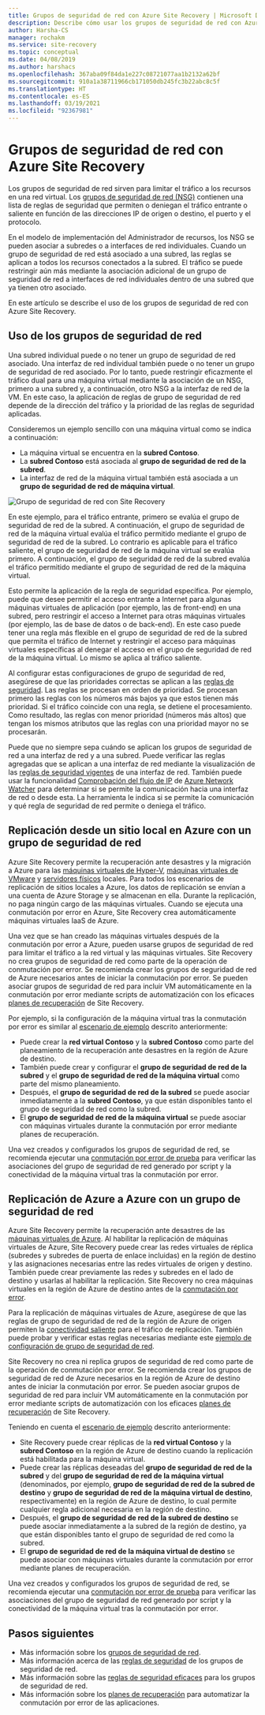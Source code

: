```yaml
---
title: Grupos de seguridad de red con Azure Site Recovery | Microsoft Docs
description: Describe cómo usar los grupos de seguridad de red con Azure Site Recovery para la recuperación ante desastres y la migración
author: Harsha-CS
manager: rochakm
ms.service: site-recovery
ms.topic: conceptual
ms.date: 04/08/2019
ms.author: harshacs
ms.openlocfilehash: 367aba09f84da1e227c08721077aa1b2132a62bf
ms.sourcegitcommit: 910a1a38711966cb171050db245fc3b22abc8c5f
ms.translationtype: HT
ms.contentlocale: es-ES
ms.lasthandoff: 03/19/2021
ms.locfileid: "92367981"
---
```

# <a name="network-security-groups-with-azure-site-recovery"></a>Grupos de seguridad de red con Azure Site Recovery

Los grupos de seguridad de red sirven para limitar el tráfico a los recursos en una red virtual. Los [grupos de seguridad de red (NSG)](../virtual-network/network-security-groups-overview.md#network-security-groups) contienen una lista de reglas de seguridad que permiten o deniegan el tráfico entrante o saliente en función de las direcciones IP de origen o destino, el puerto y el protocolo.

En el modelo de implementación del Administrador de recursos, los NSG se pueden asociar a subredes o a interfaces de red individuales. Cuando un grupo de seguridad de red está asociado a una subred, las reglas se aplican a todos los recursos conectados a la subred. El tráfico se puede restringir aún más mediante la asociación adicional de un grupo de seguridad de red a interfaces de red individuales dentro de una subred que ya tienen otro asociado.

En este artículo se describe el uso de los grupos de seguridad de red con Azure Site Recovery.

## <a name="using-network-security-groups"></a>Uso de los grupos de seguridad de red

Una subred individual puede o no tener un grupo de seguridad de red asociado. Una interfaz de red individual también puede o no tener un grupo de seguridad de red asociado. Por lo tanto, puede restringir eficazmente el tráfico dual para una máquina virtual mediante la asociación de un NSG, primero a una subred y, a continuación, otro NSG a la interfaz de red de la VM. En este caso, la aplicación de reglas de grupo de seguridad de red depende de la dirección del tráfico y la prioridad de las reglas de seguridad aplicadas.

Consideremos un ejemplo sencillo con una máquina virtual como se indica a continuación:
-    La máquina virtual se encuentra en la **subred Contoso**.
-    La **subred Contoso** está asociada al **grupo de seguridad de red de la subred**.
-    La interfaz de red de la máquina virtual también está asociada a un **grupo de seguridad de red de máquina virtual**.

![Grupo de seguridad de red con Site Recovery](./media/concepts-network-security-group-with-site-recovery/site-recovery-with-network-security-group.png)

En este ejemplo, para el tráfico entrante, primero se evalúa el grupo de seguridad de red de la subred. A continuación, el grupo de seguridad de red de la máquina virtual evalúa el tráfico permitido mediante el grupo de seguridad de red de la subred. Lo contrario es aplicable para el tráfico saliente, el grupo de seguridad de red de la máquina virtual se evalúa primero. A continuación, el grupo de seguridad de red de la subred evalúa el tráfico permitido mediante el grupo de seguridad de red de la máquina virtual.

Esto permite la aplicación de la regla de seguridad específica. Por ejemplo, puede que desee permitir el acceso entrante a Internet para algunas máquinas virtuales de aplicación (por ejemplo, las de front-end) en una subred, pero restringir el acceso a Internet para otras máquinas virtuales (por ejemplo, las de base de datos o de back-end). En este caso puede tener una regla más flexible en el grupo de seguridad de red de la subred que permita el tráfico de Internet y restringir el acceso para máquinas virtuales específicas al denegar el acceso en el grupo de seguridad de red de la máquina virtual. Lo mismo se aplica al tráfico saliente.

Al configurar estas configuraciones de grupo de seguridad de red, asegúrese de que las prioridades correctas se aplican a las [reglas de seguridad](../virtual-network/network-security-groups-overview.md#security-rules). Las reglas se procesan en orden de prioridad. Se procesan primero las reglas con los números más bajos ya que estos tienen más prioridad. Si el tráfico coincide con una regla, se detiene el procesamiento. Como resultado, las reglas con menor prioridad (números más altos) que tengan los mismos atributos que las reglas con una prioridad mayor no se procesarán.

Puede que no siempre sepa cuándo se aplican los grupos de seguridad de red a una interfaz de red y a una subred. Puede verificar las reglas agregadas que se aplican a una interfaz de red mediante la visualización de las [reglas de seguridad vigentes](../virtual-network/virtual-network-network-interface.md#view-effective-security-rules) de una interfaz de red. También puede usar la funcionalidad [Comprobación del flujo de IP](../network-watcher/diagnose-vm-network-traffic-filtering-problem.md) de [Azure Network Watcher](../network-watcher/network-watcher-monitoring-overview.md) para determinar si se permite la comunicación hacia una interfaz de red o desde esta. La herramienta le indica si se permite la comunicación y qué regla de seguridad de red permite o deniega el tráfico.

## <a name="on-premises-to-azure-replication-with-nsg"></a>Replicación desde un sitio local en Azure con un grupo de seguridad de red

Azure Site Recovery permite la recuperación ante desastres y la migración a Azure para las [máquinas virtuales de Hyper-V](hyper-v-azure-architecture.md), [máquinas virtuales de VMware](vmware-azure-architecture.md) y [servidores físicos](physical-azure-architecture.md) locales. Para todos los escenarios de replicación de sitios locales a Azure, los datos de replicación se envían a una cuenta de Azure Storage y se almacenan en ella. Durante la replicación, no paga ningún cargo de las máquinas virtuales. Cuando se ejecuta una conmutación por error en Azure, Site Recovery crea automáticamente máquinas virtuales IaaS de Azure.

Una vez que se han creado las máquinas virtuales después de la conmutación por error a Azure, pueden usarse grupos de seguridad de red para limitar el tráfico a la red virtual y las máquinas virtuales. Site Recovery no crea grupos de seguridad de red como parte de la operación de conmutación por error. Se recomienda crear los grupos de seguridad de red de Azure necesarios antes de iniciar la conmutación por error. Se pueden asociar grupos de seguridad de red para incluir VM automáticamente en la conmutación por error mediante scripts de automatización con los eficaces [planes de recuperación](site-recovery-create-recovery-plans.md) de Site Recovery.

Por ejemplo, si la configuración de la máquina virtual tras la conmutación por error es similar al [escenario de ejemplo](concepts-network-security-group-with-site-recovery.md#using-network-security-groups) descrito anteriormente:
-    Puede crear la **red virtual Contoso** y la **subred Contoso** como parte del planeamiento de la recuperación ante desastres en la región de Azure de destino.
-    También puede crear y configurar el **grupo de seguridad de red de la subred** y el **grupo de seguridad de red de la máquina virtual** como parte del mismo planeamiento.
-    Después, el **grupo de seguridad de red de la subred** se puede asociar inmediatamente a la **subred Contoso**, ya que están disponibles tanto el grupo de seguridad de red como la subred.
-    El **grupo de seguridad de red de la máquina virtual** se puede asociar con máquinas virtuales durante la conmutación por error mediante planes de recuperación.

Una vez creados y configurados los grupos de seguridad de red, se recomienda ejecutar una [conmutación por error de prueba](site-recovery-test-failover-to-azure.md) para verificar las asociaciones del grupo de seguridad de red generado por script y la conectividad de la máquina virtual tras la conmutación por error.

## <a name="azure-to-azure-replication-with-nsg"></a>Replicación de Azure a Azure con un grupo de seguridad de red

Azure Site Recovery permite la recuperación ante desastres de las [máquinas virtuales de Azure](azure-to-azure-architecture.md). Al habilitar la replicación de máquinas virtuales de Azure, Site Recovery puede crear las redes virtuales de réplica (subredes y subredes de puerta de enlace incluidas) en la región de destino y las asignaciones necesarias entre las redes virtuales de origen y destino. También puede crear previamente las redes y subredes en el lado de destino y usarlas al habilitar la replicación. Site Recovery no crea máquinas virtuales en la región de Azure de destino antes de la [conmutación por error](azure-to-azure-tutorial-failover-failback.md).

Para la replicación de máquinas virtuales de Azure, asegúrese de que las reglas de grupo de seguridad de red de la región de Azure de origen permiten la [conectividad saliente](azure-to-azure-about-networking.md#outbound-connectivity-using-service-tags) para el tráfico de replicación. También puede probar y verificar estas reglas necesarias mediante este [ejemplo de configuración de grupo de seguridad de red](azure-to-azure-about-networking.md#example-nsg-configuration).

Site Recovery no crea ni replica grupos de seguridad de red como parte de la operación de conmutación por error. Se recomienda crear los grupos de seguridad de red de Azure necesarios en la región de Azure de destino antes de iniciar la conmutación por error. Se pueden asociar grupos de seguridad de red para incluir VM automáticamente en la conmutación por error mediante scripts de automatización con los eficaces [planes de recuperación](site-recovery-create-recovery-plans.md) de Site Recovery.

Teniendo en cuenta el [escenario de ejemplo](concepts-network-security-group-with-site-recovery.md#using-network-security-groups) descrito anteriormente:
-    Site Recovery puede crear réplicas de la **red virtual Contoso** y la **subred Contoso** en la región de Azure de destino cuando la replicación está habilitada para la máquina virtual.
-    Puede crear las réplicas deseadas del **grupo de seguridad de red de la subred** y del **grupo de seguridad de red de la máquina virtual** (denominados, por ejemplo, **grupo de seguridad de red de la subred de destino** y **grupo de seguridad de red de la máquina virtual de destino**, respectivamente) en la región de Azure de destino, lo cual permite cualquier regla adicional necesaria en la región de destino.
-    Después, el **grupo de seguridad de red de la subred de destino** se puede asociar inmediatamente a la subred de la región de destino, ya que están disponibles tanto el grupo de seguridad de red como la subred.
-    El **grupo de seguridad de red de la máquina virtual de destino** se puede asociar con máquinas virtuales durante la conmutación por error mediante planes de recuperación.

Una vez creados y configurados los grupos de seguridad de red, se recomienda ejecutar una [conmutación por error de prueba](azure-to-azure-tutorial-dr-drill.md) para verificar las asociaciones del grupo de seguridad de red generado por script y la conectividad de la máquina virtual tras la conmutación por error.

## <a name="next-steps"></a>Pasos siguientes
-    Más información sobre los [grupos de seguridad de red](../virtual-network/network-security-groups-overview.md#network-security-groups).
-    Más información acerca de las [reglas de seguridad](../virtual-network/network-security-groups-overview.md#security-rules) de los grupos de seguridad de red.
-    Más información sobre las [reglas de seguridad eficaces](../virtual-network/diagnose-network-traffic-filter-problem.md) para los grupos de seguridad de red.
-    Más información sobre los [planes de recuperación](site-recovery-create-recovery-plans.md) para automatizar la conmutación por error de las aplicaciones.